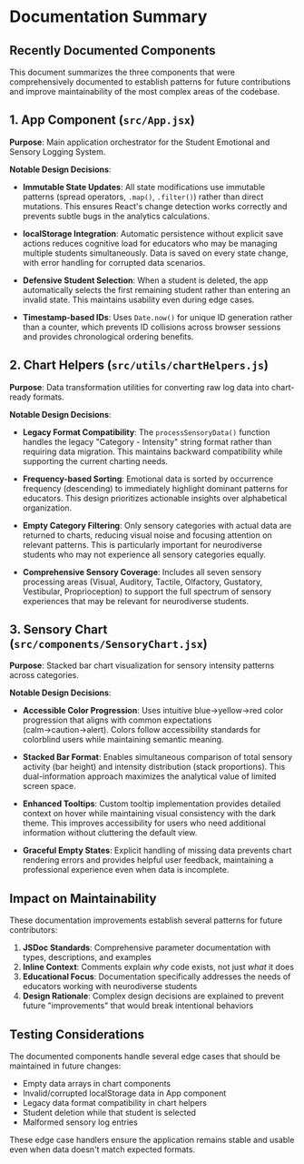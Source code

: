 # Documentation Summary

## Recently Documented Components

This document summarizes the three components that were comprehensively documented to establish patterns for future contributions and improve maintainability of the most complex areas of the codebase.

## 1. App Component (`src/App.jsx`)

**Purpose**: Main application orchestrator for the Student Emotional and Sensory Logging System.

**Notable Design Decisions**:

- **Immutable State Updates**: All state modifications use immutable patterns (spread operators, `.map()`, `.filter()`) rather than direct mutations. This ensures React's change detection works correctly and prevents subtle bugs in the analytics calculations.

- **localStorage Integration**: Automatic persistence without explicit save actions reduces cognitive load for educators who may be managing multiple students simultaneously. Data is saved on every state change, with error handling for corrupted data scenarios.

- **Defensive Student Selection**: When a student is deleted, the app automatically selects the first remaining student rather than entering an invalid state. This maintains usability even during edge cases.

- **Timestamp-based IDs**: Uses `Date.now()` for unique ID generation rather than a counter, which prevents ID collisions across browser sessions and provides chronological ordering benefits.

## 2. Chart Helpers (`src/utils/chartHelpers.js`)

**Purpose**: Data transformation utilities for converting raw log data into chart-ready formats.

**Notable Design Decisions**:

- **Legacy Format Compatibility**: The `processSensoryData()` function handles the legacy "Category - Intensity" string format rather than requiring data migration. This maintains backward compatibility while supporting the current charting needs.

- **Frequency-based Sorting**: Emotional data is sorted by occurrence frequency (descending) to immediately highlight dominant patterns for educators. This design prioritizes actionable insights over alphabetical organization.

- **Empty Category Filtering**: Only sensory categories with actual data are returned to charts, reducing visual noise and focusing attention on relevant patterns. This is particularly important for neurodiverse students who may not experience all sensory categories equally.

- **Comprehensive Sensory Coverage**: Includes all seven sensory processing areas (Visual, Auditory, Tactile, Olfactory, Gustatory, Vestibular, Proprioception) to support the full spectrum of sensory experiences that may be relevant for neurodiverse students.

## 3. Sensory Chart (`src/components/SensoryChart.jsx`)

**Purpose**: Stacked bar chart visualization for sensory intensity patterns across categories.

**Notable Design Decisions**:

- **Accessible Color Progression**: Uses intuitive blue→yellow→red color progression that aligns with common expectations (calm→caution→alert). Colors follow accessibility standards for colorblind users while maintaining semantic meaning.

- **Stacked Bar Format**: Enables simultaneous comparison of total sensory activity (bar height) and intensity distribution (stack proportions). This dual-information approach maximizes the analytical value of limited screen space.

- **Enhanced Tooltips**: Custom tooltip implementation provides detailed context on hover while maintaining visual consistency with the dark theme. This improves accessibility for users who need additional information without cluttering the default view.

- **Graceful Empty States**: Explicit handling of missing data prevents chart rendering errors and provides helpful user feedback, maintaining a professional experience even when data is incomplete.

## Impact on Maintainability

These documentation improvements establish several patterns for future contributors:

1. **JSDoc Standards**: Comprehensive parameter documentation with types, descriptions, and examples
2. **Inline Context**: Comments explain *why* code exists, not just *what* it does
3. **Educational Focus**: Documentation specifically addresses the needs of educators working with neurodiverse students
4. **Design Rationale**: Complex design decisions are explained to prevent future "improvements" that would break intentional behaviors

## Testing Considerations

The documented components handle several edge cases that should be maintained in future changes:

- Empty data arrays in chart components
- Invalid/corrupted localStorage data in App component  
- Legacy data format compatibility in chart helpers
- Student deletion while that student is selected
- Malformed sensory log entries

These edge case handlers ensure the application remains stable and usable even when data doesn't match expected formats.